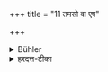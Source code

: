+++
title = "11 तमसो वा एष"

+++

<details><summary>Bühler</summary>

11. (Coming) out of darkness, he indeed enters darkness, whom a man unlearned in the Vedas, initiates, and (so does he) who, without being learned in the Vedas, (performs the rite of initiation.) That has been declared in a Brāhmaṇa.
</details>

<details><summary>हरदत्त-टीका</summary>

## सूत्रम्
तमसो वा एष तमः प्रविशति यमविद्धानुपनयते
यश्चाऽविद्वानिति हि ब्राह्मणम् ॥ ११ ॥
## प्रस्तावः
विद्वानेवोपनेताऽभिगम्यत इति विधातुमविदुषो निन्दामाह—  
## टिप्पनी
यथा कश्चित् तमसस्सकाशात्तम एव प्रविष्टो न किञ्चिज्जानाति एवमेवैषः य माणवकमविद्वानुपनयते, तथा यश्चाविद्वान् । उपनीयते इत्यपेक्ष्यते । यश्च स्वयमविद्वान् सन्नुपनीयते सोऽपि तमस एव तम प्रविशति । अस्मिन्नर्थे ब्राह्मणमपि भवतीति ।॥ ११ ॥
</details>
